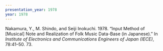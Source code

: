 ```yaml
---
presentation_year: 1978
year: 1978
---
```


Nakamura, Y., M. Shindo, and Seiji Inokuchi. 1978. “Input Method of [Musical] Note and Realization of Folk Music Data-Base (in Japanese).” In <i>Institute of Electronics and Communications Engineers of Japan (IECE)</i>, 78:41–50. 73.